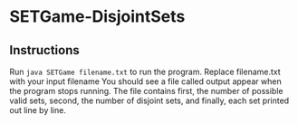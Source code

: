 # SETGame-DisjointSets
## Instructions
Run ```java SETGame filename.txt``` to run the program. Replace filename.txt with your input filename
You should see a file called output appear when the program stops running. The file contains first, the number of possible valid sets, second, the number of disjoint sets, and finally, each set printed out line by line.
